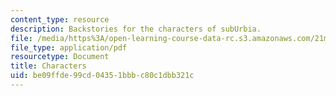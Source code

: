 ```yaml
---
content_type: resource
description: Backstories for the characters of subUrbia.
file: /media/https%3A/open-learning-course-data-rc.s3.amazonaws.com/21m-873-theater-arts-topics-suburbia-january-iap-2008/be09ffde99cd04351bbbc80c1dbb321c_characters.pdf
file_type: application/pdf
resourcetype: Document
title: Characters
uid: be09ffde-99cd-0435-1bbb-c80c1dbb321c
---
```


